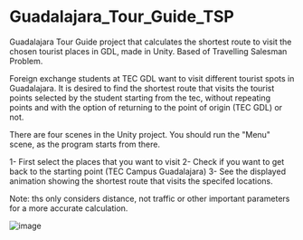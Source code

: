 # Guadalajara_Tour_Guide_TSP
Guadalajara Tour Guide project that calculates the shortest route to visit the chosen tourist places in GDL, made in Unity. Based of Travelling Salesman Problem.

Foreign exchange students at TEC GDL want to visit different tourist spots in Guadalajara.
It is desired to find the shortest route that visits the tourist points selected by the student
starting from the tec, without repeating points and with the option of returning to the point of origin (TEC GDL) or not.

There are four scenes in the Unity project. You should run the "Menu" scene, as the program starts from there.

1- First select the places that you want to visit
2- Check if you want to get back to the starting point (TEC Campus Guadalajara)
3- See the displayed animation showing the shortest route that visits the specifed locations.


Note: ths only considers distance, not traffic or other important parameters for a more accurate calculation.

![image](https://user-images.githubusercontent.com/78662124/160269423-babee4fa-0774-4bb0-adb1-f6a221e5fd43.png)
